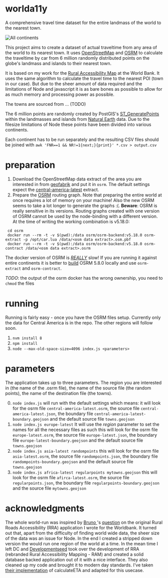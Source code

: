 # worlda11y
A comprehensive travel time dataset for the entire landmass of the world to the nearest town.

![All continents](https://raw.githubusercontent.com/stvno/worlda11y/master/results/continents.png)

This project aims to create a dataset of actual traveltime from any area of the world to its nearest town. It uses
[OpenStreetMap](https://osm.org) and [OSRM](http://project-osrm.org/) to calculate the traveltime by car from
6 million randomly distributed points on the globe's landmass and islands to their nearest town.

It is based on my work for the [Rural Accessibility Map](https://github.com/WorldBank-Transport/ram) at the World Bank.
It uses the same algorithm to calculate the travel time to the nearest POI (town in our case). But due to the sheer amount
of data required and the limitations of Node and javascript it is as bare bones as possible to allow for as much memory
and processing power as possible.

The towns are sourced from ... (TODO)

The 6 million points are randomly created by PostGIS's
[ST_GeneratePoints](https://postgis.net/docs/ST_GeneratePoints.html) within the landmasses and islands from
[Natural Earth](https://www.naturalearthdata.com/) data. Due to the filesize limitations of Node these points have been
divided into various continents.

Each continent has to be run separately and the resulting CSV files should be joined with `awk 'FNR==1 && NR!=1{next;}{print}' *.csv > output.csv`

# preparation

1. Download the OpenStreetMap data extract of the area you are interested in from [geofabrik](http://download.geofabrik.de/) and put it in `osrm`. The default settings expect the [central-america-latest](http://download.geofabrik.de/central-america-latest.osm.pbf) extract.
2. Prepare the [OSRM](https://github.com/Project-OSRM/osrm-backend) routing graph. Note that preparing the entire world at once requires a lot of memory on your machine! Also the new OSRM seems to take a lot longer to generate the graphs :(.
**Beware**: OSRM is really sensitive in its versions. Routing graphs created with one version of OSRM cannot be used by the node-binding with a different version. At the time of writing the working combination is v5.18.0:
```
 cd osrm
 docker run --rm -t -v $(pwd):/data osrm/osrm-backend:v5.18.0 osrm-extract -p /opt/car.lua /data/<osm data extract>.osm.pbf
 docker run --rm -t -v $(pwd):/data osrm/osrm-backend:v5.18.0 osrm-contract /data/<osm data extract>.osrm
```
The docker version of OSRM is *[REALLY](https://github.com/Project-OSRM/osrm-backend/issues/4584)* slow! If you are running it against entire continents it is better to [build](https://github.com/Project-OSRM/osrm-backend) OSRM 5.8.0 locally and use `osrm-extract` and `osrm-contract`.

*TODO*: the output of the osrm docker has the wrong ownership, you need to `chmod` the files

# running

Running is fairly easy - once you have the OSRM files setup. Currently only the data for Central America is in the repo. The other regions will follow soon.
1. `nvm install 8`
2. `npm install`
3. `node --max-old-space-size=4096 index.js <parameters>`

# parameters
The application takes up to three parameters. The region you are interested in (the name of the .osrm file), the name of the source file (the random points), the name of the destination file (the towns).

 0. `node index.js` will run with the default settings which means: it will look for the osrm file `central-america-latest.osrm`, the source file `central-america-latest.json`, the boundary file `central-america-latest-boundary.geojson` and the default source file `towns.geojson`
 1. `node index.js europe-latest` It will use the *region* parameter to set the names for all the necessary files as such this will look for the osrm file `europe-latest.osrm`, the source file `europe-latest.json`, the boundary file `europe-latest-boundary.geojson` and the default source file `towns.geojson`
 2. `node index.js asia-latest randompoints` this will look for the osrm file `asia-latest.osrm`, the source file `randompoints.json`, the boundary file `randompoints-boundary.geojson` and the default source file `towns.geojson`
 3. `node index.js africa-latest regularpoints mytowns.geojson` this will look for the osrm file `afirca-latest.osrm`, the source file `regularpoints.json`, the boundary file `regularpoints-boundary.geojson` and the source file `mytowns.geojson`

# acknowledgments
The whole world-run was inspired by [Bruno ](https://github.com/brunosan)'s [question](https://github.com/WorldBank-Transport/ram-backend/issues/31) on the original Rural Roads Accessibility (RRA) application I wrote for the Worldbank. It turned out that, apart from the difficulty of finding world wide data, the sheer size of the data was an issue for Node. In the end I created a stripped down version the would run one region of the world at a time. In the mean time I left DC and [Developmentseed](https://developmentseed.org/) took over the development of RRA (rebranded Rural Accessibility Mapping - RAM) and created a solid database backed application out of it with a nice interface. They also cleaned up my code and brought it to modern day standards. I've taken [their implementation](https://github.com/WorldBank-Transport/ram-datapipeline) of calculateETA and adapted for this usecase.
